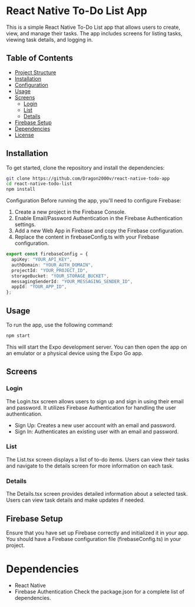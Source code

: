 # React Native To-Do List App

This is a simple React Native To-Do List app that allows users to create, view,
and manage their tasks. The app includes screens for listing tasks, viewing task
details, and logging in.

## Table of Contents

- [Project Structure](#project-structure)
- [Installation](#installation)
- [Configuration](#configuration)
- [Usage](#usage)
- [Screens](#screens)
  - [Login](#login)
  - [List](#list)
  - [Details](#details)
- [Firebase Setup](#firebase-setup)
- [Dependencies](#dependencies)
- [License](#license)

## Installation

To get started, clone the repository and install the dependencies:

```bash
git clone https://github.com/Dragon2000v/react-native-todo-app
cd react-native-todo-list
npm install
```

Configuration Before running the app, you'll need to configure Firebase:

1. Create a new project in the Firebase Console.
2. Enable Email/Password Authentication in the Firebase Authentication settings.
3. Add a new Web App in Firebase and copy the Firebase configuration.
4. Replace the content in firebaseConfig.ts with your Firebase configuration.

```typeScript
export const firebaseConfig = {
  apiKey: "YOUR_API_KEY",
  authDomain: "YOUR_AUTH_DOMAIN",
  projectId: "YOUR_PROJECT_ID",
  storageBucket: "YOUR_STORAGE_BUCKET",
  messagingSenderId: "YOUR_MESSAGING_SENDER_ID",
  appId: "YOUR_APP_ID",
};
```

## Usage

To run the app, use the following command:

```bash
npm start
```

This will start the Expo development server. You can then open the app on an
emulator or a physical device using the Expo Go app.

## Screens

### Login

The Login.tsx screen allows users to sign up and sign in using their email and
password. It utilizes Firebase Authentication for handling the user
authentication.

- Sign Up: Creates a new user account with an email and password.
- Sign In: Authenticates an existing user with an email and password.

### List

The List.tsx screen displays a list of to-do items. Users can view their tasks
and navigate to the details screen for more information on each task.

### Details

The Details.tsx screen provides detailed information about a selected task.
Users can view task details and make updates if needed.

## Firebase Setup

Ensure that you have set up Firebase correctly and initialized it in your app.
You should have a Firebase configuration file (firebaseConfig.ts) in your
project.

# Dependencies

- React Native
- Firebase Authentication Check the package.json for a complete list of
  dependencies.
